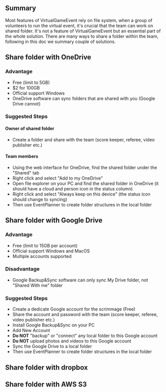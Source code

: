 ## Summary ##

Most features of VirtualGameEvent rely on file system, when a group of volunteers to run the virtual event, it's crucial that the team can work on shared folder. It's not a feature of VirtualGameEvent but an essential part of the whole solution. There are many ways to share a folder within the team, following in this doc we summary couple of solutions. 

## Share folder with OneDrive ##
 
### Advantage ###
- Free (limit to 5GB)
- $2 for 100GB
- Official support Windows
- OneDrive software can sync folders that are shared with you (Google Drive cannot)

### Suggested Steps ###
#### Owner of shared folder ####
- Create a folder and share with the team (score keeper, referee, video publisher etc.)
#### Team members ####
- Using the web interface for OneDrive, find the shared folder under the "Shared" tab
- Right click and select "Add to my OneDrive"
- Open file explorer on your PC and find the shared folder in OneDrive (it should have a cloud and person icon in the status column)
- Right click and select "Always keep on this device" (the status icon should change to syncing)
- Then use EventPlanner to create folder structures in the local folder

## Share folder with Google Drive ##
 
### Advantage ###
- Free (limit to 15GB per account)
- Official support Windows and MacOS
- Multiple accounts supported

### Disadvantage ###
- Google Backup&Sync software can only sync My Drive folder, not "Shared With me" folder
### Suggested Steps ###
- Create a dedicate Google account for the scrimmage (Free)
- Share the account and password with the team (score keeper, referee, video publisher etc.)
- Install Google Backup&Sync on your PC
- Add New Account
- **Do NOT** "backup" or "connect" any local folder to this Google account
- **Do NOT** upload photos and videos to this Google account
- Sync the Google Drive to a local folder
- Then use EventPlanner to create folder structures in the local folder

## Share folder with dropbox ##
## Share folder with AWS S3 ##
